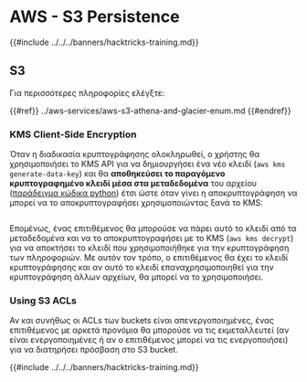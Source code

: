 # AWS - S3 Persistence

{{#include ../../../banners/hacktricks-training.md}}

## S3

Για περισσότερες πληροφορίες ελέγξτε:

{{#ref}}
../aws-services/aws-s3-athena-and-glacier-enum.md
{{#endref}}

### KMS Client-Side Encryption

Όταν η διαδικασία κρυπτογράφησης ολοκληρωθεί, ο χρήστης θα χρησιμοποιήσει το KMS API για να δημιουργήσει ένα νέο κλειδί (`aws kms generate-data-key`) και θα **αποθηκεύσει το παραγόμενο κρυπτογραφημένο κλειδί μέσα στα μεταδεδομένα** του αρχείου ([παράδειγμα κώδικα python](https://aioboto3.readthedocs.io/en/latest/cse.html#how-it-works-kms-managed-keys)) έτσι ώστε όταν γίνει η αποκρυπτογράφηση να μπορεί να το αποκρυπτογραφήσει χρησιμοποιώντας ξανά το KMS:

<figure><img src="../../../images/image (226).png" alt=""><figcaption></figcaption></figure>

Επομένως, ένας επιτιθέμενος θα μπορούσε να πάρει αυτό το κλειδί από τα μεταδεδομένα και να το αποκρυπτογραφήσει με το KMS (`aws kms decrypt`) για να αποκτήσει το κλειδί που χρησιμοποιήθηκε για την κρυπτογράφηση των πληροφοριών. Με αυτόν τον τρόπο, ο επιτιθέμενος θα έχει το κλειδί κρυπτογράφησης και αν αυτό το κλειδί επαναχρησιμοποιηθεί για την κρυπτογράφηση άλλων αρχείων, θα μπορεί να το χρησιμοποιήσει.

### Using S3 ACLs

Αν και συνήθως οι ACLs των buckets είναι απενεργοποιημένες, ένας επιτιθέμενος με αρκετά προνόμια θα μπορούσε να τις εκμεταλλευτεί (αν είναι ενεργοποιημένες ή αν ο επιτιθέμενος μπορεί να τις ενεργοποιήσει) για να διατηρήσει πρόσβαση στο S3 bucket.

{{#include ../../../banners/hacktricks-training.md}}
